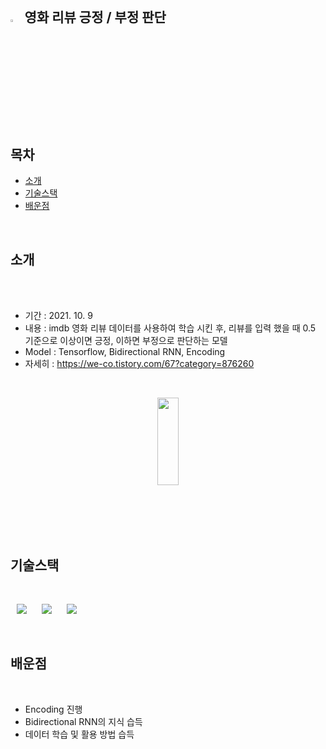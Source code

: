 
<br>

## <img width="3.5%" src="https://user-images.githubusercontent.com/31702431/144234797-cb18a5e6-66fc-40ec-84e9-b4e3dc3d89c1.png"> 영화 리뷰 긍정 / 부정 판단

<br>

## 목차

* [소개](#소개) 
* [기술스택](#기술스택)
* [배운점](#배운점)
<br>


## 소개

<br>
<br>
 
- 기간 : 2021. 10. 9
- 내용 : imdb 영화 리뷰 데이터를 사용하여 학습 시킨 후, 리뷰를 입력 했을 때 0.5 기준으로 이상이면 긍정, 이하면 부정으로 판단하는 모델
- Model : Tensorflow, Bidirectional RNN, Encoding 
- 자세히 : https://we-co.tistory.com/67?category=876260
<br>

<div>
<p align="center">
<img width="26%" height = "140dp" src="https://blog.kakaocdn.net/dn/LwJQS/btrgAL1Oz2u/YucoJYkYK37Q5IdeJcvskK/img.gif">
</div>
<br>
<br>
<br> 
<br>


## 기술스택

<br>

 <img
                src="https://img.shields.io/badge/-Python-3776AB?style=plastic&logo=Python&logoColor=white&link=https://we-co.tistory.com/"
                style="height : auto; margin-left : 10px; margin-right : 10px;"/>
 <img
                src="https://img.shields.io/badge/-TensorFlow-FF6F00?style=plastic&logo=TensorFlow&logoColor=white&link=https://we-co.tistory.com/"
                style="height : auto; margin-left : 10px; margin-right : 10px;"/>
 <img
                src="https://img.shields.io/badge/-RNN-FF6F00?style=plastic&logo=TensorFlow&logoColor=white&link=https://we-co.tistory.com/"
                style="height : auto; margin-left : 10px; margin-right : 10px;"/>
                
                
<br>


## 배운점

<br>

* Encoding 진행
* Bidirectional RNN의 지식 습득
* 데이터 학습 및 활용 방법 습득
